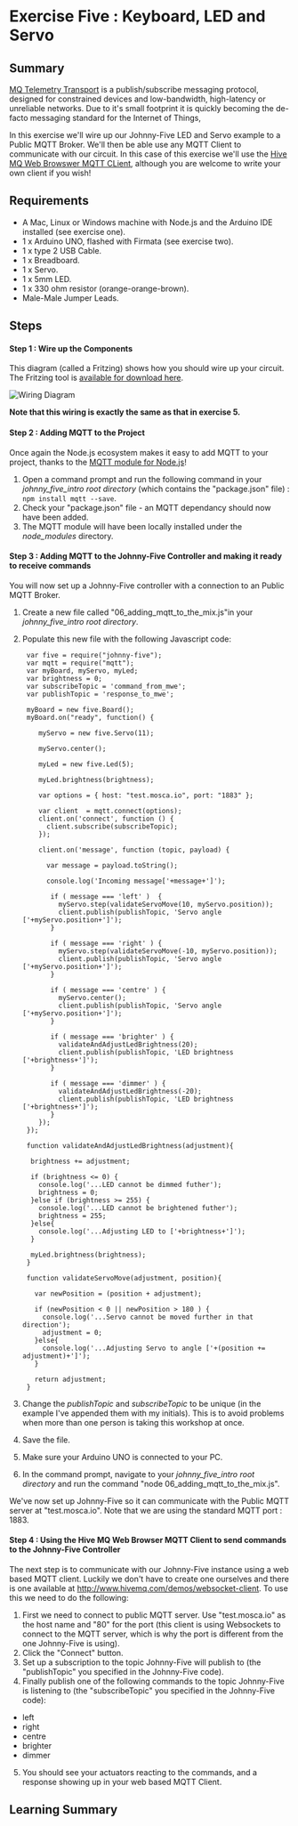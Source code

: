 # Exercise Five : Keyboard, LED and Servo #

## Summary ##

[MQ Telemetry Transport](http://mqtt.org) is a publish/subscribe messaging protocol, designed for constrained devices and low-bandwidth, high-latency or unreliable networks.  Due to it's small footprint it is quickly becoming the de-facto messaging standard for the Internet of Things,

In this exercise we'll wire up our Johnny-Five LED and Servo example to a Public MQTT Broker.  We'll then be able use any MQTT Client to communicate with our circuit.  In this case of this exercise we'll use the [Hive MQ Web Browswer MQTT CLient](http://www.hivemq.com/demos/websocket-client/), although you are welcome to write your own client if you wish!

## Requirements ##

* A Mac, Linux or Windows machine with Node.js and the Arduino IDE installed (see exercise one).
* 1 x Arduino UNO, flashed with Firmata (see exercise two).
* 1 x type 2 USB Cable.
* 1 x Breadboard.
* 1 x Servo.
* 1 x 5mm LED.
* 1 x 330 ohm resistor (orange-orange-brown).
* Male-Male Jumper Leads.

## Steps ##

#### Step 1 : Wire up the Components ####

This diagram (called a Fritzing) shows how you should wire up your circuit.  The Fritzing tool is [available for download here](http://fritzing.org/download/).

![Wiring Diagram](https://github.com/markwest1972/johnny_five_intro/blob/master/fritzings/05_keyboard_led_and_servo.png)

**Note that this wiring is exactly the same as that in exercise 5.**

#### Step 2 : Adding MQTT to the Project ####

Once again the Node.js ecosystem makes it easy to add MQTT to your project, thanks to the [MQTT module for Node.js](https://www.npmjs.com/package/mqtt)!

1. Open a command prompt and run the following command in your *johnny_five_intro root directory* (which contains the "package.json" file) : `npm install mqtt --save`.
2. Check your "package.json" file - an MQTT dependancy should now have been added.
3. The MQTT module will have been locally installed under the _node_modules_ directory.

#### Step 3 : Adding MQTT to the Johnny-Five Controller and making it ready to receive commands ####

You will now set up a Johnny-Five controller with a connection to an Public MQTT Broker.

1. Create a new file called "06_adding_mqtt_to_the_mix.js"in your *johnny_five_intro root directory*.
2. Populate this new file with the following Javascript code:

        var five = require("johnny-five");
        var mqtt = require("mqtt");
        var myBoard, myServo, myLed;
        var brightness = 0;
        var subscribeTopic = 'command_from_mwe';
        var publishTopic = 'response_to_mwe';

        myBoard = new five.Board();
        myBoard.on("ready", function() {

           myServo = new five.Servo(11);

           myServo.center();

           myLed = new five.Led(5);

           myLed.brightness(brightness);

           var options = { host: "test.mosca.io", port: "1883" };

           var client  = mqtt.connect(options);
           client.on('connect', function () {
             client.subscribe(subscribeTopic);
           });

           client.on('message', function (topic, payload) {

             var message = payload.toString();

             console.log('Incoming message['+message+']');

              if ( message === 'left' )  {
                myServo.step(validateServoMove(10, myServo.position));
                client.publish(publishTopic, 'Servo angle ['+myServo.position+']');
              }

              if ( message === 'right' ) {
                myServo.step(validateServoMove(-10, myServo.position));
                client.publish(publishTopic, 'Servo angle ['+myServo.position+']');
              }

              if ( message === 'centre' ) {
                myServo.center();
                client.publish(publishTopic, 'Servo angle ['+myServo.position+']');
              }

              if ( message === 'brighter' ) {
                validateAndAdjustLedBrightness(20);
                client.publish(publishTopic, 'LED brightness ['+brightness+']');
              }

              if ( message === 'dimmer' ) {
                validateAndAdjustLedBrightness(-20);
                client.publish(publishTopic, 'LED brightness ['+brightness+']');
              }
           });
        });

        function validateAndAdjustLedBrightness(adjustment){

         brightness += adjustment;

         if (brightness <= 0) {
           console.log('...LED cannot be dimmed futher');
           brightness = 0;
         }else if (brightness >= 255) {
           console.log('...LED cannot be brightened futher');
           brightness = 255;
         }else{
           console.log('...Adjusting LED to ['+brightness+']');
         }

         myLed.brightness(brightness);
        }

        function validateServoMove(adjustment, position){

          var newPosition = (position + adjustment);

          if (newPosition < 0 || newPosition > 180 ) {
            console.log('...Servo cannot be moved further in that direction');
            adjustment = 0;
          }else{
            console.log('...Adjusting Servo to angle ['+(position += adjustment)+']');
          }

          return adjustment;
        }

3. Change the _publishTopic_ and _subscribeTopic_ to be unique (in the example I've appended them with my initials).  This is to avoid problems when more than one person is taking this workshop at once.
4. Save the file.
5. Make sure your Arduino UNO is connected to your PC.
6. In the command prompt, navigate to your *johnny_five_intro root directory* and run the command "node 06_adding_mqtt_to_the_mix.js".

We've now set up Johnny-Five so it can communicate with the Public MQTT server at "test.mosca.io". Note that we are using the standard MQTT port : 1883.

#### Step 4 : Using the Hive MQ Web Browser MQTT Client to send commands to the Johnny-Five Controller ####

The next step is to communicate with our Johnny-Five instance using a web based MQTT client.  Luckily we don't have to create one ourselves and there is one available at http://www.hivemq.com/demos/websocket-client.  To use this we need to do the following:

1. First we need to connect to public MQTT server.  Use "test.mosca.io" as the host name and "80" for the port (this client is using Websockets to connect to the MQTT server, which is why the port is different from the one Johnny-Five is using).
2. Click the "Connect" button.
3. Set up a subscription to the topic Johnny-Five will publish to (the "publishTopic" you specified in the Johnny-Five code).
4. Finally publish one of the following commands to the topic Johnny-Five is listening to (the "subscribeTopic" you specified in the Johnny-Five code):
  - left
  - right
  - centre
  - brighter
  - dimmer
5. You should see your actuators reacting to the commands, and a response showing up in your web based MQTT Client.

## Learning Summary ##
